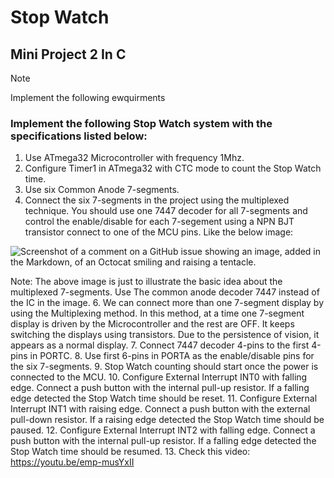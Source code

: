 # Stop Watch
## Mini Project 2 In C 

> [!NOTE]
> Implement the following ewquirments

### Implement the following Stop Watch system with the specifications listed below:
1. Use ATmega32 Microcontroller with frequency 1Mhz.
2. Configure Timer1 in ATmega32 with CTC mode to count the Stop Watch time.
3. Use six Common Anode 7-segments.
4. Connect the six 7-segments in the project using the multiplexed technique. You 
  should use one 7447 decoder for all 7-segments and control the enable/disable for 
  each 7-segement using a NPN BJT transistor connect to one of the MCU pins. Like the 
  below image:

![Screenshot of a comment on a GitHub issue showing an image, added in the Markdown, of an Octocat smiling and raising a tentacle.](https://ibb.co/LSqbMnx)

  Note: The above image is just to illustrate the basic idea about the multiplexed
  7-segments. Use The common anode decoder 7447 instead of the IC in the image.
6. We can connect more than one 7-segment display by using the Multiplexing method. In 
this method, at a time one 7-segment display is driven by the Microcontroller and the rest 
are OFF. It keeps switching the displays using transistors. Due to the persistence of vision, 
it appears as a normal display.
7. Connect 7447 decoder 4-pins to the first 4-pins in PORTC.
8. Use first 6-pins in PORTA as the enable/disable pins for the six 7-segments.
9. Stop Watch counting should start once the power is connected to the MCU.
10. Configure External Interrupt INT0 with falling edge. Connect a push button with the 
internal pull-up resistor. If a falling edge detected the Stop Watch time should be
reset.
11. Configure External Interrupt INT1 with raising edge. Connect a push button with the 
external pull-down resistor. If a raising edge detected the Stop Watch time should be
paused.
12. Configure External Interrupt INT2 with falling edge. Connect a push button with the 
internal pull-up resistor. If a falling edge detected the Stop Watch time should be
resumed.
13. Check this video: https://youtu.be/emp-musYxII
